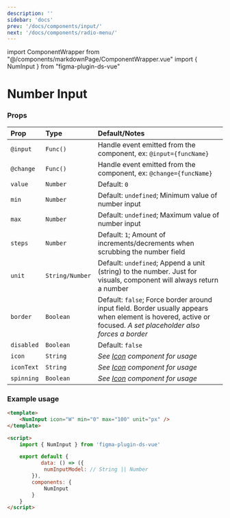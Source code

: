 ```yaml
---
description: ''
sidebar: 'docs'
prev: '/docs/components/input/'
next: '/docs/components/radio-menu/'
---
```


import ComponentWrapper from "@/components/markdownPage/ComponentWrapper.vue"
import { NumInput } from "figma-plugin-ds-vue"

<script>
export default {
	data: () => ({
		numModel: 0
	}),
}
</script>

# Number Input

<ComponentWrapper>
 <NumInput v-model="numModel" icon="horizontal-padding" min="0" max="100" unit="px"/>
</ComponentWrapper>

### Props

| Prop       | Type          | Default/Notes                                                                                                                                                   |
| :--------- | :------------ | :-------------------------------------------------------------------------------------------------------------------------------------------------------------- |
| `@input`   | `Func()`          | Handle event emitted from the component, ex: `@input={funcName}`                                                                                                |
| `@change`  | `Func()`          | Handle event emitted from the component, ex: `@change={funcName}`                                                                                               |
| `value`    | `Number` | Default: `0`                                                                                                                                                    |
| `min`      | `Number` | Default: `undefined`; Minimum value of number input                                                                                                             |
| `max`      | `Number` | Default: `undefined`; Maximum value of number input                                                                                                             |
| `steps`    | `Number` | Default: `1`; Amount of increments/decrements when scrubbing the number field                                                                                   |
| `unit`     | `String/Number` | Default: `undefined`; Append a unit (string) to the number. Just for visuals, component will always return a number                                             |
| `border`   | `Boolean`       | Default: `false`; Force border around input field. Border usually appears when element is hovered, active or focused. _A set placeholder also forces a border_ |
| `disabled` | `Boolean`       | Default: `false`                                                                                                                                                |
| `icon`     | `String`        | _See [Icon](/docs/components/icon/#props) component for usage_                                                                                                                                  |
| `iconText` | `String`        | _See [Icon](/docs/components/icon/#props) component for usage_                                                                                                                                  |
| `spinning` | `Boolean`       | _See [Icon](/docs/components/icon/#props) component for usage_                                                                                                                                  |

### Example usage

```html
<template>
	<NumInput icon="W" min="0" max="100" unit="px" />
</template>

<script>
	import { NumInput } from 'figma-plugin-ds-vue'

	export default {
	       data: () => ({
		    numInputModel: // String || Number
	    }),
		components: {
			NumInput
		}
	}
</script>
```
